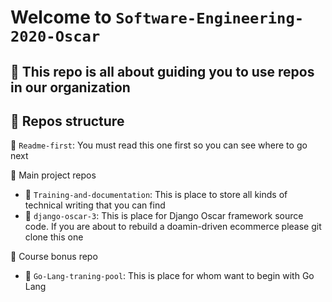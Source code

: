 # Welcome to `Software-Engineering-2020-Oscar`
## :rice_ball: This repo is all about guiding you to use repos in our organization 
## :ramen: Repos structure
:blue_book: `Readme-first`: You must read this one first so you can see where to go next

:closed_book: Main project repos
* :pencil: `Training-and-documentation`: This is place to store all kinds of technical writing that you can find
* :pencil: `django-oscar-3`: This is place for Django Oscar framework source code. If you are about to rebuild a doamin-driven ecommerce please git clone this one

:orange_book: Course bonus repo
* :pencil: `Go-Lang-traning-pool`: This is place for whom want to begin with Go Lang
